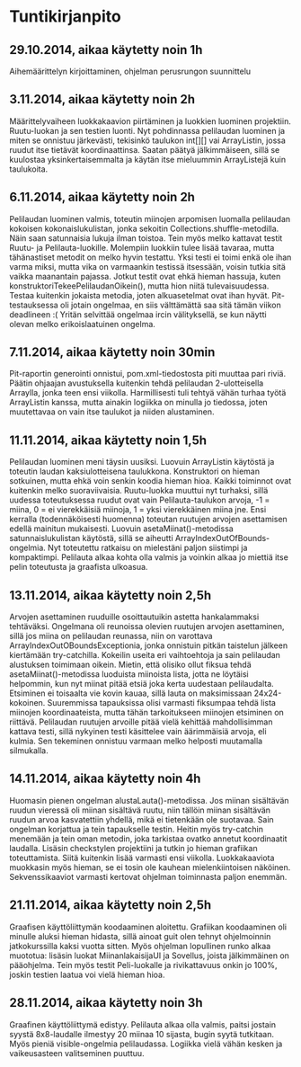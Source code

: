 # Tuntikirjanpito

## 29.10.2014, aikaa käytetty noin 1h

Aihemäärittelyn kirjoittaminen, ohjelman perusrungon suunnittelu

## 3.11.2014, aikaa käytetty noin 2h

Määrittelyvaiheen luokkakaavion piirtäminen ja luokkien luominen projektiin. Ruutu-luokan ja sen testien luonti. Nyt pohdinnassa pelilaudan luominen ja miten se onnistuu järkevästi, tekisinkö taulukon int[][] vai ArrayListin, jossa ruudut itse tietävät koordinaattinsa. Saatan päätyä jälkimmäiseen, sillä se kuulostaa yksinkertaisemmalta ja käytän itse mieluummin ArrayListejä kuin taulukoita.

## 6.11.2014, aikaa käytetty noin 2h

Pelilaudan luominen valmis, toteutin miinojen arpomisen luomalla pelilaudan kokoisen kokonaislukulistan, jonka sekoitin Collections.shuffle-metodilla. Näin saan satunnaisia lukuja ilman toistoa. Tein myös melko kattavat testit Ruutu- ja Pelilauta-luokille. Molempiin luokkiin tulee lisää tavaraa, mutta tähänastiset metodit on melko hyvin testattu. Yksi testi ei toimi enkä ole ihan varma miksi, mutta vika on varmaankin testissä itsessään, voisin tutkia sitä vaikka maanantain pajassa. Jotkut testit ovat ehkä hieman hassuja, kuten konstruktoriTekeePelilaudanOikein(), mutta hion niitä tulevaisuudessa. Testaa kuitenkin jokaista metodia, joten alkuasetelmat ovat ihan hyvät. Pit-testauksessa oli jotain ongelmaa, en siis välttämättä saa sitä tämän viikon deadlineen :( Yritän selvittää ongelmaa ircin välityksellä, se kun näytti olevan melko erikoislaatuinen ongelma.

## 7.11.2014, aikaa käytetty noin 30min

Pit-raportin generointi onnistui, pom.xml-tiedostosta piti muuttaa pari riviä. Päätin ohjaajan avustuksella kuitenkin tehdä pelilaudan 2-ulotteisella Arraylla, jonka teen ensi viikolla. Harmillisesti tuli tehtyä vähän turhaa työtä ArrayListin kanssa, mutta ainakin logiikka on minulla jo tiedossa, joten muutettavaa on vain itse taulukot ja niiden alustaminen.

## 11.11.2014, aikaa käytetty noin 1,5h

Pelilaudan luominen meni täysin uusiksi. Luovuin ArrayListin käytöstä ja toteutin laudan kaksiulotteisena taulukkona. Konstruktori on hieman sotkuinen, mutta ehkä voin senkin koodia hieman hioa. Kaikki toiminnot ovat kuitenkin melko suoraviivaisia. Ruutu-luokka muuttui nyt turhaksi, sillä uudessa toteutuksessa ruudut ovat vain Pelilauta-taulukon arvoja, -1 = miina, 0 = ei vierekkäisiä miinoja, 1 = yksi vierekkäinen miina jne. Ensi kerralla (todennäköisesti huomenna) toteutan ruutujen arvojen asettamisen edellä mainitun mukaisesti. Luovuin asetaMiinat()-metodissa satunnaislukulistan käytöstä, sillä se aiheutti ArrayIndexOutOfBounds-ongelmia. Nyt toteutettu ratkaisu on mielestäni paljon siistimpi ja kompaktimpi. Pelilauta alkaa kohta olla valmis ja voinkin alkaa jo miettiä itse pelin toteutusta ja graafista ulkoasua.

## 13.11.2014, aikaa käytetty noin 2,5h

Arvojen asettaminen ruuduille osoittautuikin astetta hankalammaksi tehtäväksi. Ongelmana oli reunoissa olevien ruutujen arvojen asettaminen, sillä jos miina on pelilaudan reunassa, niin on varottava ArrayIndexOutOBoundsExceptionia, jonka onnistuin pitkän taistelun jälkeen kiertämään try-catchilla. Kokeilin useita eri vaihtoehtoja ja sain pelilaudan alustuksen toimimaan oikein. Mietin, että olisiko ollut fiksua tehdä asetaMiinat()-metodissa luoduista miinoista lista, jotta ne löytäisi helpommin, kun nyt miinat pitää etsiä joka kerta uudestaan pelilaudalta. Etsiminen ei toisaalta vie kovin kauaa, sillä lauta on maksimissaan 24x24-kokoinen. Suuremmissa tapauksissa olisi varmasti fiksumpaa tehdä lista miinojen koordinaateista, mutta tähän tarkoitukseen miinojen etsiminen on riittävä. Pelilaudan ruutujen arvoille pitää vielä kehittää mahdollisimman kattava testi, sillä nykyinen testi käsittelee vain äärimmäisiä arvoja, eli kulmia. Sen tekeminen onnistuu varmaan melko helposti muutamalla silmukalla.

## 14.11.2014, aikaa käytetty noin 4h

Huomasin pienen ongelman alustaLauta()-metodissa. Jos miinan sisältävän ruudun vieressä oli miinan sisältävä ruutu, niin tällöin miinan sisältävän ruudun arvoa kasvatettiin yhdellä, mikä ei tietenkään ole suotavaa. Sain ongelman korjattua ja tein tapaukselle testin. Heitin myös try-catchin menemään ja tein oman metodin, joka tarkistaa ovatko annetut koordinaatit laudalla. Lisäsin checkstylen projektiini ja tutkin jo hieman grafiikan toteuttamista. Siitä kuitenkin lisää varmasti ensi viikolla. Luokkakaaviota muokkasin myös hieman, se ei tosin ole kauhean mielenkiintoisen näköinen. Sekvenssikaaviot varmasti kertovat ohjelman toiminnasta paljon enemmän.

## 21.11.2014, aikaa käytetty noin 2,5h

Graafisen käyttöliittymän koodaaminen aloitettu. Grafiikan koodaaminen oli minulle aluksi hieman hidasta, sillä ainoat guit olen tehnyt ohjelmoinnin jatkokurssilla kaksi vuotta sitten. Myös ohjelman lopullinen runko alkaa muototua: lisäsin luokat MiinanlakaisijaUI ja Sovellus, joista jälkimmäinen on pääohjelma. Tein myös testit Peli-luokalle ja rivikattavuus onkin jo 100%, joskin testien laatua voi vielä hieman hioa.

## 28.11.2014, aikaa käytetty noin 3h

Graafinen käyttöliittymä edistyy. Pelilauta alkaa olla valmis, paitsi jostain syystä 8x8-laudalle ilmestyy 20 miinaa 10 sijasta, bugin syytä tutkitaan. Myös pieniä visible-ongelmia pelilaudassa. Logiikka vielä vähän kesken ja vaikeusasteen valitseminen puuttuu.
